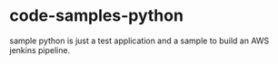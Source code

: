 # code-samples-python
sample python is just a test application and a sample to build an AWS jenkins pipeline.
